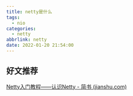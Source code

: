 ```yaml
---
title: netty是什么
tags:
  - nio
categories:
  - netty
abbrlink: netty
date: 2022-01-20 21:54:00
---
```




## 好文推荐

[Netty入门教程——认识Netty - 简书 (jianshu.com)](https://www.jianshu.com/p/b9f3f6a16911)

